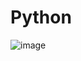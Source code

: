 # Python 

![image](https://github.com/user-attachments/assets/0a1b0b05-c52f-4837-b78e-95477170f600)
